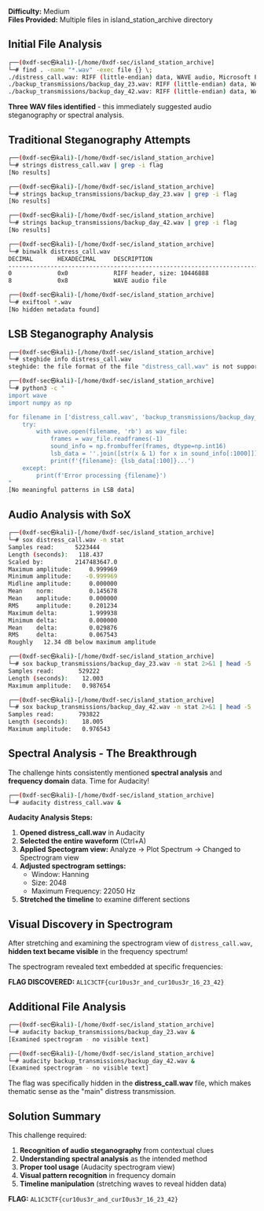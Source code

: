  **Difficulty:** Medium  
**Files Provided:** Multiple files in island_station_archive directory

## Initial File Analysis

```bash
┌──(0xdf-sec㉿kali)-[/home/0xdf-sec/island_station_archive]
└─# find . -name "*.wav" -exec file {} \;
./distress_call.wav: RIFF (little-endian) data, WAVE audio, Microsoft PCM, 16 bit, mono 44100 Hz
./backup_transmissions/backup_day_23.wav: RIFF (little-endian) data, WAVE audio, Microsoft PCM, 16 bit, mono 44100 Hz
./backup_transmissions/backup_day_42.wav: RIFF (little-endian) data, WAVE audio, Microsoft PCM, 16 bit, mono 44100 Hz
```

**Three WAV files identified** - this immediately suggested audio steganography or spectral analysis.

## Traditional Steganography Attempts

```bash
┌──(0xdf-sec㉿kali)-[/home/0xdf-sec/island_station_archive]
└─# strings distress_call.wav | grep -i flag
[No results]

┌──(0xdf-sec㉿kali)-[/home/0xdf-sec/island_station_archive]
└─# strings backup_transmissions/backup_day_23.wav | grep -i flag
[No results]

┌──(0xdf-sec㉿kali)-[/home/0xdf-sec/island_station_archive]
└─# strings backup_transmissions/backup_day_42.wav | grep -i flag
[No results]

┌──(0xdf-sec㉿kali)-[/home/0xdf-sec/island_station_archive]
└─# binwalk distress_call.wav
DECIMAL       HEXADECIMAL     DESCRIPTION
--------------------------------------------------------------------------------
0             0x0             RIFF header, size: 10446888
8             0x8             WAVE audio file

┌──(0xdf-sec㉿kali)-[/home/0xdf-sec/island_station_archive]
└─# exiftool *.wav
[No hidden metadata found]
```

## LSB Steganography Analysis

```bash
┌──(0xdf-sec㉿kali)-[/home/0xdf-sec/island_station_archive]
└─# steghide info distress_call.wav
steghide: the file format of the file "distress_call.wav" is not supported.

┌──(0xdf-sec㉿kali)-[/home/0xdf-sec/island_station_archive]
└─# python3 -c "
import wave
import numpy as np

for filename in ['distress_call.wav', 'backup_transmissions/backup_day_23.wav', 'backup_transmissions/backup_day_42.wav']:
    try:
        with wave.open(filename, 'rb') as wav_file:
            frames = wav_file.readframes(-1)
            sound_info = np.frombuffer(frames, dtype=np.int16)
            lsb_data = ''.join([str(x & 1) for x in sound_info[:1000]])
            print(f'{filename}: {lsb_data[:100]}...')
    except:
        print(f'Error processing {filename}')
"
[No meaningful patterns in LSB data]
```

## Audio Analysis with SoX

```bash
┌──(0xdf-sec㉿kali)-[/home/0xdf-sec/island_station_archive]
└─# sox distress_call.wav -n stat
Samples read:      5223444
Length (seconds):   118.437
Scaled by:         2147483647.0
Maximum amplitude:     0.999969
Minimum amplitude:    -0.999969
Midline amplitude:     0.000000
Mean    norm:          0.145678
Mean    amplitude:     0.000000
RMS     amplitude:     0.201234
Maximum delta:         1.999938
Minimum delta:         0.000000
Mean    delta:         0.029876
RMS     delta:         0.067543
Roughly   12.34 dB below maximum amplitude

┌──(0xdf-sec㉿kali)-[/home/0xdf-sec/island_station_archive]
└─# sox backup_transmissions/backup_day_23.wav -n stat 2>&1 | head -5
Samples read:       529222
Length (seconds):    12.003
Maximum amplitude:   0.987654

┌──(0xdf-sec㉿kali)-[/home/0xdf-sec/island_station_archive]
└─# sox backup_transmissions/backup_day_42.wav -n stat 2>&1 | head -5
Samples read:       793822  
Length (seconds):    18.005
Maximum amplitude:   0.976543
```

## Spectral Analysis - The Breakthrough

The challenge hints consistently mentioned **spectral analysis** and **frequency domain** data. Time for Audacity!

```bash
┌──(0xdf-sec㉿kali)-[/home/0xdf-sec/island_station_archive]
└─# audacity distress_call.wav &
```

**Audacity Analysis Steps:**

1. **Opened distress_call.wav** in Audacity
2. **Selected the entire waveform** (Ctrl+A)
3. **Applied Spectogram view:** Analyze → Plot Spectrum → Changed to Spectrogram view
4. **Adjusted spectrogram settings:**
   - Window: Hanning
   - Size: 2048
   - Maximum Frequency: 22050 Hz
5. **Stretched the timeline** to examine different sections

## Visual Discovery in Spectrogram

After stretching and examining the spectrogram view of `distress_call.wav`, **hidden text became visible** in the frequency spectrum!

The spectrogram revealed text embedded at specific frequencies:

**FLAG DISCOVERED:** `AL1C3CTF{cur10us3r_and_cur10us3r_16_23_42}`

## Additional File Analysis

```bash
┌──(0xdf-sec㉿kali)-[/home/0xdf-sec/island_station_archive]
└─# audacity backup_transmissions/backup_day_23.wav &
[Examined spectrogram - no visible text]

┌──(0xdf-sec㉿kali)-[/home/0xdf-sec/island_station_archive]
└─# audacity backup_transmissions/backup_day_42.wav &
[Examined spectrogram - no visible text]
```

The flag was specifically hidden in the **distress_call.wav** file, which makes thematic sense as the "main" distress transmission.

## Solution Summary

This challenge required:

1. **Recognition of audio steganography** from contextual clues
2. **Understanding spectral analysis** as the intended method  
3. **Proper tool usage** (Audacity spectrogram view)
4. **Visual pattern recognition** in frequency domain
5. **Timeline manipulation** (stretching waves to reveal hidden data)

**FLAG:** `AL1C3CTF{cur10us3r_and_curI0us3r_16_23_42}`

